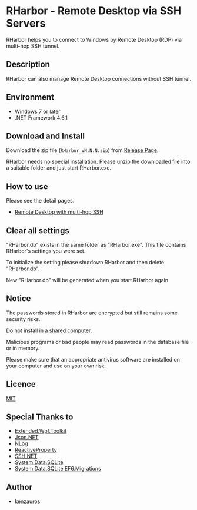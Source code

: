 RHarbor - Remote Desktop via SSH Servers
=====

RHarbor helps you to connect to Windows by Remote Desktop (RDP) via multi-hop SSH tunnel.

## Description

RHarbor can also manage Remote Desktop connections without SSH tunnel.

## Environment

- Windows 7 or later
- .NET Framework 4.6.1

## Download and Install

Download the zip file (`RHarbor_vN.N.N.zip`) from [Release Page](https://github.com/kenzauros/rharbor/releases).

RHarbor needs no special installation. Please unzip the downloaded file into a suitable folder and just start RHarbor.exe.

## How to use

Please see the detail pages.

- [Remote Desktop with multi-hop SSH](rdp-with-multi-hop-ssh.md)

## Clear all settings

"RHarbor.db" exists in the same folder as "RHarbor.exe". This file contains RHarbor's settings you were set.

To initialize the setting please shutdown RHarbor and then delete "RHarbor.db".

New "RHarbor.db" will be generated when you start RHarbor again.

## Notice

The passwords stored in RHarbor are encrypted but still remains some security risks.

Do not install in a shared computer.

Malicious programs or bad people may read passwords in the database file or in memory.

Please make sure that an appropriate antivirus software are installed on your computer and use on your own risk.

## Licence

[MIT](https://github.com/tcnksm/tool/blob/master/LICENCE)

## Special Thanks to

- [Extended.Wpf.Toolkit](https://github.com/xceedsoftware/wpftoolkit)
- [Json.NET](https://www.newtonsoft.com/json)
- [NLog](https://nlog-project.org/)
- [ReactiveProperty](https://github.com/runceel/ReactiveProperty)
- [SSH.NET](https://github.com/sshnet/SSH.NET/)
- [System.Data.SQLite](https://system.data.sqlite.org/index.html/doc/trunk/www/index.wiki)
- [System.Data.SQLite.EF6.Migrations](https://github.com/bubibubi/db2ef6migrations)

## Author

- [kenzauros](https://github.com/kenzauros)
